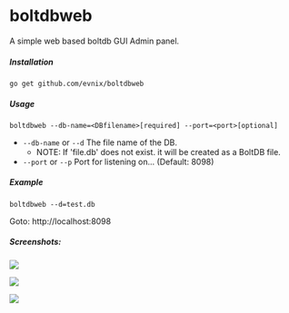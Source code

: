 # boltdbweb
A simple web based boltdb GUI Admin panel.


##### Installation
```
go get github.com/evnix/boltdbweb
```

##### Usage
```
boltdbweb --db-name=<DBfilename>[required] --port=<port>[optional]
```
- `--db-name` or `--d` The file name of the DB.
    - NOTE: If 'file.db' does not exist. it will be created as a BoltDB file.
- `--port` or `--p` Port for listening on... (Default: 8098)


##### Example
```
boltdbweb --d=test.db
```
Goto: http://localhost:8098

##### Screenshots:

![](https://github.com/evnix/boltdbweb/blob/master/screenshots/1.png?raw=true)

![](https://github.com/evnix/boltdbweb/blob/master/screenshots/2.png?raw=true)

![](https://github.com/evnix/boltdbweb/blob/master/screenshots/3.png?raw=true)
